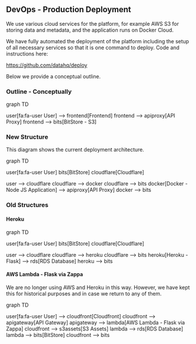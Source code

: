 ## DevOps - Production Deployment

We use various cloud services for the platform, for example AWS S3 for storing data and metadata, and the application runs on Docker Cloud.

We have fully automated the deployment of the platform including the setup of all necessary services so that it is one command to deploy. Code and instructions here:

https://github.com/datahq/deploy

Below we provide a conceptual outline.

### Outline - Conceptually

<div class="mermaid">
graph TD

  user[fa:fa-user User] --> frontend[Frontend]
  frontend --> apiproxy[API Proxy]
  frontend --> bits[BitStore - S3]
</div>

### New Structure

This diagram shows the current deployment architecture.

<div class="mermaid">
graph TD

  user[fa:fa-user User]
  bits[BitStore]
  cloudflare[Cloudflare]

  user --> cloudflare
  cloudflare --> docker
  cloudflare --> bits
  docker[Docker - Node JS Application] --> apiproxy[API Proxy]
  docker --> bits
</div>

### Old Structures

#### Heroku

<div class="mermaid">
graph TD

  user[fa:fa-user User]
  bits[BitStore]
  cloudflare[Cloudflare]

  user --> cloudflare
  cloudflare --> heroku
  cloudflare --> bits
  heroku[Heroku - Flask] --> rds[RDS Database]
  heroku --> bits
</div>

#### AWS Lambda - Flask via Zappa

We are no longer using AWS and Heroku in this way. However, we have kept this for historical purposes and in case we return to any of them.

<div class="mermaid">
graph TD

  user[fa:fa-user User] --> cloudfront[Cloudfront]
  cloudfront --> apigateway[API Gateway]
  apigateway --> lambda[AWS Lambda - Flask via Zappa]
  cloudfront --> s3assets[S3 Assets]
  lambda --> rds[RDS Database]
  lambda --> bits[BitStore]
  cloudfront --> bits
</div>
